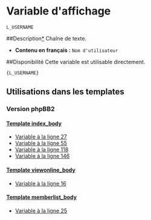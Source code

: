 # Variable d'affichage
```
L_USERNAME
```


##Description[*](https://fa-tvars.appspot.com/var/L_USERNAME)
Chaîne de texte.

* __Contenu en français :__ `Nom d'utilisateur`

##Disponibilité
Cette variable est utilisable directement.

```html
{L_USERNAME}
```

## Utilisations dans les templates

### Version phpBB2

#### [Template index_body](subsilver/index_body.md#readme)
* [Variable &agrave; la ligne 27](../subsilver/index_body.tpl#L27)
* [Variable &agrave; la ligne 55](../subsilver/index_body.tpl#L55)
* [Variable &agrave; la ligne 118](../subsilver/index_body.tpl#L118)
* [Variable &agrave; la ligne 146](../subsilver/index_body.tpl#L146)

#### [Template viewonline_body](subsilver/viewonline_body.md#readme)
* [Variable &agrave; la ligne 16](../subsilver/viewonline_body.tpl#L16)

#### [Template memberlist_body](subsilver/memberlist_body.md#readme)
* [Variable &agrave; la ligne 25](../subsilver/memberlist_body.tpl#L25)